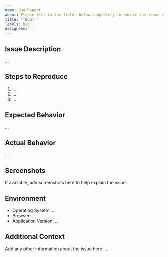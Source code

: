 ```yaml
---
name: Bug Report
about: Please fill in the fields below completely to ensure the issue can be checked and resolved. If the issue cannot be reproduced, please do not create a new issue, as we cannot resolve an issue that cannot be reproduced.
title: "[BUG] "
labels: bug
assignees: ''
---
```

## Issue Description
...

## Steps to Reproduce
1. ...
2. ...
3. ...

## Expected Behavior
...

## Actual Behavior
...

## Screenshots
If available, add screenshots here to help explain the issue.

## Environment
 - Operating System: ...
 - Browser: ...
 - Application Version: ...

## Additional Context
Add any other information about the issue here.
...
